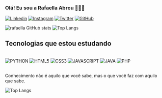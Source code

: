 ### Olá! Eu sou a Rafaella Abreu 🙋🏻‍♀️


[![Linkedin](https://img.shields.io/badge/LinkedIn-0077B5?style=for-the-badge&logo=linkedin&logoColor=white)]()
[![Instagram](https://img.shields.io/badge/Instagram-E4405F?style=for-the-badge&logo=instagram&logoColor=white)]()
[![Twitter](https://img.shields.io/badge/Twitter-1DA1F2?style=for-the-badge&logo=twitter&logoColor=white)]()
[![GitHub](https://img.shields.io/badge/GitHub-100000?style=for-the-badge&logo=github&logoColor=white)](https://github.com/rafaellaabreu)


![rafaella GitHub stats](https://github-readme-stats.vercel.app/api?username=rafaellaabreu&show_icons=true&theme=synthwave)
![Top Langs](https://github-readme-stats.vercel.app/api/top-langs/?username=rafaellaabreu&hide_progress=true)


## Tecnologias que estou estudando

<div style="display: inline_block"><br/>
    <img align="center" alt="PYTHON" src="https://img.shields.io/badge/Python-14354C?style=for-the-badge&logo=python&logoColor=white">
    <img align="center" alt="HTML5" src="https://img.shields.io/badge/HTML5-E34F26?style=for-the-badge&logo=html5&logoColor=white">
    <img align="center" alt="CSS3" src="https://img.shields.io/badge/CSS3-1572B6?style=for-the-badge&logo=css3&logoColor=white">
    <img align="center" alt="JAVASCRIPT" src="https://img.shields.io/badge/JavaScript-F7DF1E?style=for-the-badge&logo=javascript&logoColor=black">
    <img align="center" alt="JAVA" src="https://img.shields.io/badge/Java-ED8B00?style=for-the-badge&logo=openjdk&logoColor=whit">
    <img align="center" alt="PHP" src="https://img.shields.io/badge/PHP-777BB4?style=for-the-badge&logo=php&logoColor=white">
</div><br/>

Conhecimento não é aquilo que você sabe, mas o que você faz com aquilo que sabe.

![Top Langs](https://github-readme-stats.vercel.app/api/top-langs/?username=rafaellaabreu&hide_progress=true)
